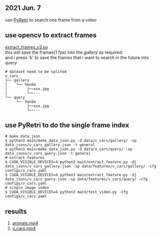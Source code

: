 2021 Jun. 7
---

use [PyRetri](https://github.com/PyRetri/PyRetri) to search one frame from a video

## use opencv to extract frames  
[extract_frames_v2.py]()  
this will save the frames(1 fps) into the *gallery* as required:  
and i press 'k' to save the frames that i want to search in the future into *query*  
```shell
# dataset need to be splited 
v_cars
├── gallery
│    └── honda
│         ├──xxx.jpg
|         └──···
└── query
     └── honda
          ├──xxx.jpg
          └──···
```  

## use PyRetri to do the single frame index  
```shell
# make data json
$ python3 main/make_data_json.py -d data/v_cars/gallery/ -sp data_jsons/v_cars_gallery.json -t general
$ python3 main/make_data_json.py -d data/v_cars/query/ -sp data_jsons/v_cars_query.json -t general
# extract features
$ CUDA_VISIBLE_DEVICES=4 python3 main/extract_feature.py -dj data_jsons/v_cars_gallery.json -sp data/features/v_cars/gallery/ -cfg configs/v_cars.yaml
$ CUDA_VISIBLE_DEVICES=4 python3 main/extract_feature.py -dj data_jsons/v_cars_query.json -sp data/features/v_cars/query/ -cfg configs/v_cars.yaml
# single image index
$ CUDA_VISIBLE_DEVICES=4 python3 main/test_video.py -cfg configs/v_cars.yaml
```   
## results  
1. [animals.mp4]((https://www.youtube.com/watch?v=5adoTkOnBVw))
2. [v_cars.mp4](https://www.youtube.com/watch?v=q5PPNZiu52w)



